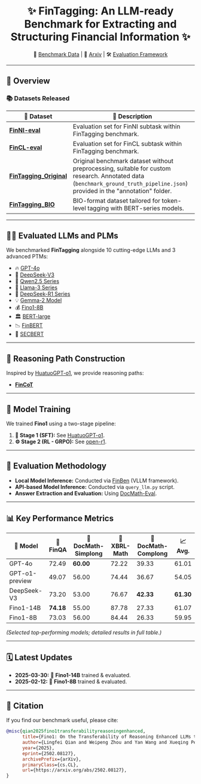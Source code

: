 <!-- Title -->
<h1 align="center">✨ FinTagging: An LLM-ready Benchmark for Extracting and Structuring Financial Information ✨</h1>

<p align="center">
  📁 <a href="https://huggingface.co/datasets/TheFinAI/FinTagging_Original">Benchmark Data</a> | 📖 <a href="#">Arxiv</a> | 🛠️ <a href="https://github.com/Yan2266336/FinBen">Evaluation Framework</a>
</p>

---

## 🌟 Overview

### 📚 Datasets Released

| 📂 Dataset | 📝 Description |
|------------|----------------|
| [**FinNI-eval**](https://huggingface.co/datasets/TheFinAI/FinNI-eval) | Evaluation set for FinNI subtask within FinTagging benchmark. |
| [**FinCL-eval**](https://huggingface.co/datasets/TheFinAI/FinCL-eval) | Evaluation set for FinCL subtask within FinTagging benchmark. |
| [**FinTagging_Original**](https://huggingface.co/datasets/TheFinAI/FinTagging_Original) | Original benchmark dataset without preprocessing, suitable for custom research. Annotated data (`benchmark_ground_truth_pipeline.json`) provided in the "annotation" folder. |
| [**FinTagging_BIO**](https://huggingface.co/datasets/TheFinAI/FinTagging_BIO) | BIO-format dataset tailored for token-level tagging with BERT-series models. |

---

## 🧑‍💻 Evaluated LLMs and PLMs
We benchmarked **FinTagging** alongside 10 cutting-edge LLMs and 3 advanced PTMs:

- 🔥 [GPT-4o](https://platform.openai.com/docs/models#gpt-4o)
- 🚀 [DeepSeek-V3](https://huggingface.co/deepseek-ai/DeepSeek-V3)
- 🧠 [Qwen2.5 Series](https://huggingface.co/Qwen)
- 📌 [Llama-3 Series](https://huggingface.co/meta-llama)
- 📐 [DeepSeek-R1 Series](https://huggingface.co/deepseek-ai)
- 💡 [Gemma-2 Model](https://huggingface.co/google/gemma-2-27b-it)
- 💰 [Fino1-8B](https://huggingface.co/TheFinAI/Fino1-8B)
- 🏛️ [BERT-large](https://huggingface.co/google-bert/bert-large-uncased)
- 📉 [FinBERT](https://huggingface.co/ProsusAI/finbert)
- 🧾 [SECBERT](https://huggingface.co/nlpaueb/sec-bert-base)

---

## 🎨 Reasoning Path Construction
Inspired by [HuatuoGPT-o1](https://github.com/FreedomIntelligence/HuatuoGPT-o1), we provide reasoning paths:
- [**FinCoT**](https://huggingface.co/datasets/TheFinAI/FinCoT)

---

## 🚧 Model Training
We trained **Fino1** using a two-stage pipeline:

1. **🔧 Stage 1 (SFT):** See [HuatuoGPT-o1](https://github.com/FreedomIntelligence/HuatuoGPT-o1).
2. **⚙️ Stage 2 (RL - GRPO):** See [open-r1](https://github.com/huggingface/open-r1.git).

---

## 📌 Evaluation Methodology
- **Local Model Inference:** Conducted via [FinBen](https://github.com/The-FinAI/FinBen) (VLLM framework).
- **API-based Model Inference:** Conducted via `query_llm.py` script.
- **Answer Extraction and Evaluation:** Using [DocMath-Eval](https://github.com/yale-nlp/DocMath-Eval).

---

## 📊 Key Performance Metrics

| 📌 Model | 🧮 FinQA | 📑 DocMath-Simplong | 📂 XBRL-Math | 📄 DocMath-Complong | 📈 Avg. |
|----------|----------|---------------------|--------------|----------------------|---------|
| GPT-4o | 72.49 | **60.00** | 72.22 | 39.33 | 61.01 |
| GPT-o1-preview | 49.07 | 56.00 | 74.44 | 36.67 | 54.05 |
| DeepSeek-V3 | 73.20 | 53.00 | 76.67 | **42.33** | **61.30** |
| Fino1-14B | **74.18** | 55.00 | 87.78 | 27.33 | 61.07 |
| Fino1-8B | 73.03 | 56.00 | 84.44 | 26.33 | 59.95 |

*(Selected top-performing models; detailed results in full table.)*

---

## 🗓️ Latest Updates

- **2025-03-30:** 🚀 **Fino1-14B** trained & evaluated.
- **2025-02-12:** 🚀 **Fino1-8B** trained & evaluated.

---

## 📖 Citation

If you find our benchmark useful, please cite:

```bibtex
@misc{qian2025fino1transferabilityreasoningenhanced,
      title={Fino1: On the Transferability of Reasoning Enhanced LLMs to Finance}, 
      author={Lingfei Qian and Weipeng Zhou and Yan Wang and Xueqing Peng and Jimin Huang and Qianqian Xie},
      year={2025},
      eprint={2502.08127},
      archivePrefix={arXiv},
      primaryClass={cs.CL},
      url={https://arxiv.org/abs/2502.08127}, 
}
